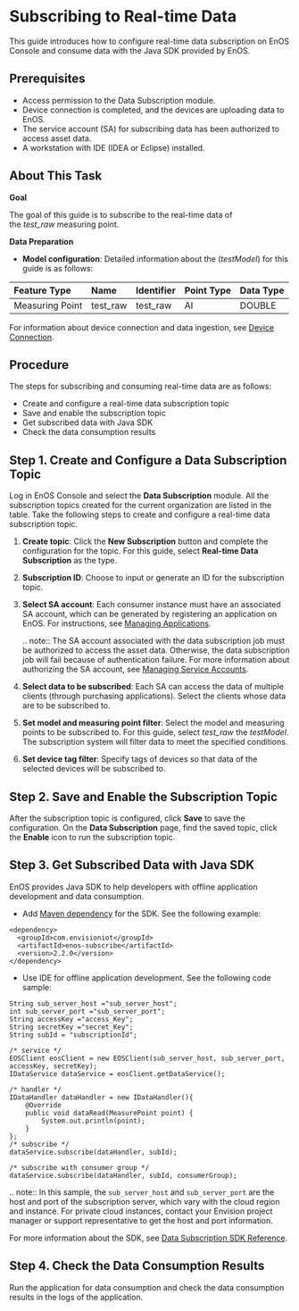 # Subscribing to Real-time Data

This guide introduces how to configure real-time data subscription on EnOS Console and consume data with the Java SDK provided by EnOS.

## Prerequisites

- Access permission to the Data Subscription module.
- Device connection is completed, and the devices are uploading data to EnOS.
- The service account (SA) for subscribing data has been authorized to access asset data.
- A workstation with IDE (IDEA or Eclipse) installed.

## About This Task

**Goal**

The goal of this guide is to subscribe to the real-time data of the *test_raw* measuring point.

**Data Preparation**

- **Model configuration**: Detailed information about the (*testModel*) for this guide is as follows:

| Feature Type  | Name     | Identifier | Point Type | Data Type |
|:--------------|:---------|:-----------|:-----------|:----------|
| Measuring Point | test_raw | test_raw   | AI         | DOUBLE    |

For information about device connection and data ingestion, see [Device Connection](/docs/device-connection/en/latest/quickstart/gettingstarted_device_connection.html).

## Procedure

The steps for subscribing and consuming real-time data are as follows:

- Create and configure a real-time data subscription topic
- Save and enable the subscription topic
- Get subscribed data with Java SDK
- Check the data consumption results

## Step 1. Create and Configure a Data Subscription Topic

Log in EnOS Console and select the **Data Subscription** module. All the subscription topics created for the current organization are listed in the table. Take the following steps to create and configure a real-time data subscription topic.

1. **Create topic**: Click the **New Subscription** button and complete the configuration for the topic. For this guide, select **Real-time Data Subscription** as the type.

2. **Subscription ID**: Choose to input or generate an ID for the subscription topic.

3. **Select SA account**: Each consumer instance must have an associated SA account, which can be generated by registering an application on EnOS. For instructions, see [Managing Applications](/docs/app-development/en/latest/managing_apps.html).

   .. note:: The SA account associated with the data subscription job must be authorized to access the asset data. Otherwise, the data subscription job will fail because of authentication failure. For more information about authorizing the SA account, see [Managing Service Accounts](/docs/iam/en/latest/howto/service_account/managing_service_account.html). 

4. **Select data to be subscribed**: Each SA can access the data of multiple clients (through purchasing applications). Select the clients whose data are to be subscribed to.

5. **Set model and measuring point filter**: Select the model and measuring points to be subscribed to. For this guide, select *test_raw* the *testModel*. The subscription system will filter data to meet the specified conditions.

6. **Set device tag filter**: Specify tags of devices so that data of the selected devices will be subscribed to.

## Step 2. Save and Enable the Subscription Topic

After the subscription topic is configured, click **Save** to save the configuration. On the **Data Subscription** page, find the saved topic, click the **Enable** icon to run the subscription topic.

## Step 3. Get Subscribed Data with Java SDK

EnOS provides Java SDK to help developers with offline application development and data consumption.
- Add [Maven dependency](https://mvnrepository.com/artifact/com.envisioniot/enos-subscribe/2.2.0) for the SDK. See the following example:

```
<dependency>
  <groupId>com.envisioniot</groupId>
  <artifactId>enos-subscribe</artifactId>
  <version>2.2.0</version>
</dependency>
```

- Use IDE for offline application development. See the following code sample:


```
String sub_server_host ="sub_server_host";
int sub_server_port ="sub_server_port";
String accessKey ="access_Key";
String secretKey ="secret_Key";
String subId = "subscriptionId";

/* service */
EOSClient eosClient = new EOSClient(sub_server_host, sub_server_port, accessKey, secretKey);
IDataService dataService = eosClient.getDataService();

/* handler */
IDataHandler dataHandler = new IDataHandler(){
    @Override
    public void dataRead(MeasurePoint point) {
        System.out.println(point);
    }
};
/* subscribe */
dataService.subscribe(dataHandler, subId);

/* subscribe with consumer group */
dataService.subscribe(dataHandler, subId, consumerGroup);
```

.. note:: In this sample, the `sub_server_host` and `sub_server_port` are the host and port of the subscription server, which vary with the cloud region and instance. For private cloud instances, contact your Envision project manager or support representative to get the host and port information.

For more information about the SDK, see [Data Subscription SDK Reference](../reference/data_subscription_sdk).

## Step 4. Check the Data Consumption Results

Run the application for data consumption and check the data consumption results in the logs of the application.
